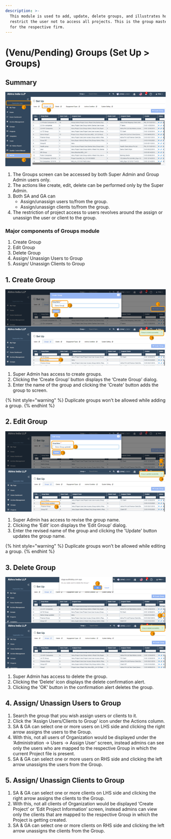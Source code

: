 ```yaml
---
description: >-
  This module is used to add, update, delete groups, and illustrates how to
  restrict the user not to access all projects. This is the group master data
  for the respective firm.
---
```


# \(Venu/Pending\) Groups \(Set Up &gt; Groups\)

## Summary

![Organization View &amp;gt; Set Up &amp;gt; Groups tab](../../.gitbook/assets/groups.png)

1. The Groups screen can be accessed by both Super Admin and Group Admin users only.
2. The actions like create, edit, delete can be performed only by the Super Admin.
3. Both SA and GA can
   * Assign/unassign users to/from the group.
   * Assign/unassign clients to/from the group.
4. The restriction of project access to users revolves around the assign or unassign the user or client to the group.

### Major components of Groups module

1. Create Group
2. Edit Group
3. Delete Group
4. Assign/ Unassign Users to Group
5. Assign/ Unassign Clients to Group

## 1. Create Group

![Create Group button &amp;gt; Enter group name &amp;gt; Create button](../../.gitbook/assets/create-group.png)

1. Super Admin has access to create groups.
2. Clicking the ‘Create Group’ button displays the ‘Create Group’ dialog.
3. Enter the name of the group and clicking the 'Create' button adds the group to screen.

{% hint style="warning" %}
Duplicate groups won't be allowed while adding a group.
{% endhint %}

## 2. Edit Group

![Find the group that you wish to edit &amp;gt; Edit icon &amp;gt; Input the revised name &amp;gt; Update button](../../.gitbook/assets/edit-group.png)

1. Super Admin has access to revise the group name.
2. Clicking the ‘Edit’ icon displays the ‘Edit Group’ dialog.
3. Enter the revised name of the group and clicking the 'Update' button updates the group name.

{% hint style="warning" %}
Duplicate groups won't be allowed while editing a group.
{% endhint %}

## 3. Delete Group

![Find the group that you wish to delete &amp;gt; Delete icon &amp;gt; Clicking OK in the confirmation alert deletes the group](../../.gitbook/assets/delete-group.png)

1. Super Admin has access to delete the group.
2. Clicking the ‘Delete’ icon displays the delete confirmation alert.
3. Clicking the 'OK' button in the confirmation alert deletes the group.

## 4. Assign/ Unassign Users to Group

1. Search the group that you wish assign users or clients to it.
2. Click the 'Assign Users/Clients to Group' icon under the Actions column.
3. SA & GA can select one or more users on LHS side and clicking the right arrow assigns the users to the Group.
4. With this, not all users of Organization would be displayed under the ‘Administration -&gt; Users -&gt; Assign User’ screen, instead admins can see only the users who are mapped to the respective Group in which the current Project file is present.
5. SA & GA can select one or more users on RHS side and clicking the left arrow unassigns the users from the Group.

## 5. Assign/ Unassign Clients to Group

1. SA & GA can select one or more clients on LHS side and clicking the right arrow assigns the clients to the Group.
2. With this, not all clients of Organization would be displayed ‘Create Project’ or ‘Edit Project Information’ screen, instead admins can view only the clients that are mapped to the respective Group in which the Project is getting created.
3. SA & GA can select one or more clients on RHS side and clicking the left arrow unassigns the clients from the Group.

